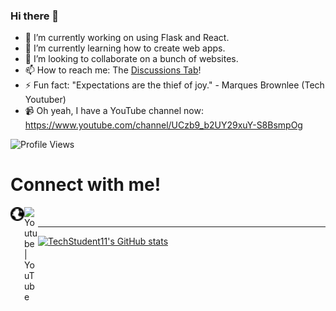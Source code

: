 ### Hi there 👋

<!--
**TechStudent11/techstudent11** is a ✨ _special_ ✨ repository because its `README.md` (this file) appears on your GitHub profile.

Here are some ideas to get you started:
-->

- 🔭 I’m currently working on using Flask and React.
- 🌱 I’m currently learning how to create web apps.
- 👯 I’m looking to collaborate on a bunch of websites.
- 📫 How to reach me: The [Discussions Tab](https://github.com/TechStudent11/techstudent11/discussions)!
- ⚡ Fun fact: "Expectations are the thief of joy." - Marques Brownlee (Tech Youtuber)
- 📹 Oh yeah, I have a YouTube channel now: https://www.youtube.com/channel/UCzb9_b2UY29xuY-S8BsmpOg
<img src="https://komarev.com/ghpvc/?username=TechStudent11" alt="Profile Views" />

# Connect with me!

[<img align="left" alt="https://techstudent11.herokuapp.com/" width="22px" src="https://raw.githubusercontent.com/iconic/open-iconic/master/svg/globe.svg" />][website]
[<img align="left" alt="Youtube | YouTube" width="22px" src="https://svgshare.com/i/d5w.svg" />][youtube]

<br />

---

[![TechStudent11's GitHub stats](https://github-readme-stats.vercel.app/api?username=TechStudent11&show_icons=true&theme=tokyonight)](https://github.com/TechStudent11)

[website]: https://techstudent11.herokuapp.com
[youtube]: https://www.youtube.com/channel/UCzb9_b2UY29xuY-S8BsmpOg

